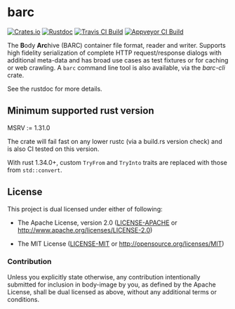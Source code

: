 # barc

[![Crates.io](https://img.shields.io/crates/v/barc.svg?maxAge=3600)](https://crates.io/crates/barc)
[![Rustdoc](https://docs.rs/barc/badge.svg)](https://docs.rs/barc)
[![Travis CI Build](https://travis-ci.org/dekellum/body-image.svg?branch=master)](https://travis-ci.org/dekellum/body-image)
[![Appveyor CI Build](https://ci.appveyor.com/api/projects/status/0c2e9x4inktasxgf/branch/master?svg=true)](https://ci.appveyor.com/project/dekellum/body-image)

The **B**ody **Arc**hive (BARC) container file format, reader and
writer. Supports high fidelity serialization of complete HTTP
request/response dialogs with additional meta-data and has broad use
cases as test fixtures or for caching or web crawling.  A `barc`
command line tool is also available, via the *barc-cli* crate.

See the rustdoc for more details.

## Minimum supported rust version

MSRV := 1.31.0

The crate will fail fast on any lower rustc (via a build.rs version
check) and is also CI tested on this version.

With rust 1.34.0+, custom `TryFrom` and `TryInto` traits are replaced with
those from `std::convert`.

## License

This project is dual licensed under either of following:

* The Apache License, version 2.0 ([LICENSE-APACHE](LICENSE-APACHE)
  or http://www.apache.org/licenses/LICENSE-2.0)

* The MIT License ([LICENSE-MIT](LICENSE-MIT)
  or http://opensource.org/licenses/MIT)

### Contribution

Unless you explicitly state otherwise, any contribution intentionally submitted
for inclusion in body-image by you, as defined by the Apache License, shall be
dual licensed as above, without any additional terms or conditions.
